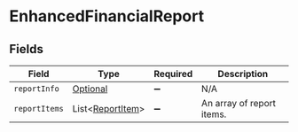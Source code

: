 # EnhancedFinancialReport


## Fields

| Field                                                                     | Type                                                                      | Required                                                                  | Description                                                               |
| ------------------------------------------------------------------------- | ------------------------------------------------------------------------- | ------------------------------------------------------------------------- | ------------------------------------------------------------------------- |
| `reportInfo`                                                              | [Optional<EnhancedReportInfo>](../../models/shared/EnhancedReportInfo.md) | :heavy_minus_sign:                                                        | N/A                                                                       |
| `reportItems`                                                             | List<[ReportItem](../../models/shared/ReportItem.md)>                     | :heavy_minus_sign:                                                        | An array of report items.                                                 |